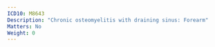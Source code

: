 ```yaml
---
ICD10: M8643
Description: "Chronic osteomyelitis with draining sinus: Forearm"
Matters: No
Weight: 0
---
```


